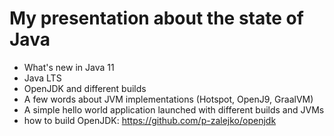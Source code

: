 # My presentation about the state of Java

- What's new in Java 11
- Java LTS
- OpenJDK and different builds
- A few words about JVM implementations (Hotspot, OpenJ9, GraalVM) 
- A simple hello world application launched with different builds and JVMs
- how to build OpenJDK: https://github.com/p-zalejko/openjdk
